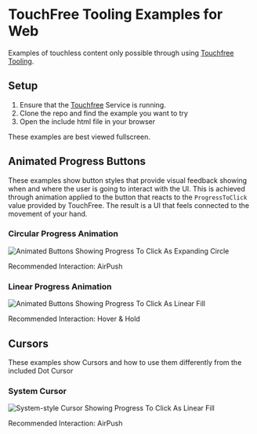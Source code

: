 # TouchFree Tooling Examples for Web

Examples of touchless content only possible through using [Touchfree Tooling](https://github.com/ultraleap/TouchFree).

## Setup

1. Ensure that the [Touchfree](https://github.com/ultraleap/TouchFree) Service is running.
2. Clone the repo and find the example you want to try
3. Open the include html file in your browser

These examples are best viewed fullscreen.

## Animated Progress Buttons

These examples show button styles that provide visual feedback showing when and where the user is going to interact with the UI. This is achieved through animation applied to the button that reacts to the `ProgressToClick` value provided by TouchFree. The result is a UI that feels connected to the movement of your hand.

### Circular Progress Animation
![Animated Buttons Showing Progress To Click As Expanding Circle](Media/CircularProgressExample.gif)

Recommended Interaction: AirPush

### Linear Progress Animation
![Animated Buttons Showing Progress To Click As Linear Fill](Media/LinearProgressExample.gif)

Recommended Interaction: Hover & Hold

## Cursors

These examples show Cursors and how to use them differently from the included Dot Cursor

### System Cursor
![System-style Cursor Showing Progress To Click As Linear Fill](Media/SystemCursorExample.gif)

Recommended Interaction: AirPush

